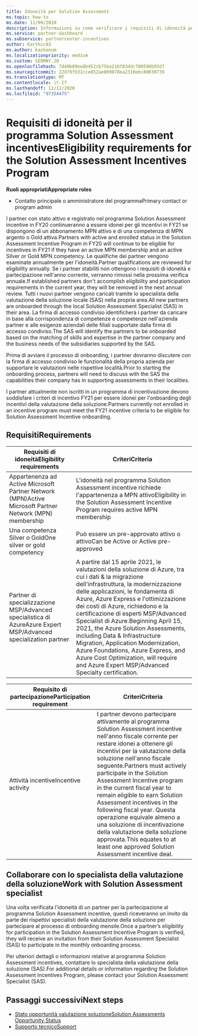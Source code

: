 ```yaml
---
title: Idoneità per Solution Assessment
ms.topic: how-to
ms.date: 11/09/2020
description: Informazioni su come verificare i requisiti di idoneità per la partecipazione al programma Solution Assessment incentives.
ms.service: partner-dashboard
ms.subservice: partnercenter-incentives
author: Karthic83
ms.author: kashanum
ms.localizationpriority: medium
ms.custom: SEOMAY.20
ms.openlocfilehash: 7d40b09ee8b452cb75be216f83ddc700596b93d7
ms.sourcegitcommit: 22d79fb31cce852ae809078ea2310ebc80030739
ms.translationtype: MT
ms.contentlocale: it-IT
ms.lasthandoff: 12/12/2020
ms.locfileid: "97354475"
---
```

# <a name="eligibility-requirements-for-the-solution-assessment-incentives-program"></a><span data-ttu-id="0f248-103">Requisiti di idoneità per il programma Solution Assessment incentives</span><span class="sxs-lookup"><span data-stu-id="0f248-103">Eligibility requirements for the Solution Assessment Incentives Program</span></span>

<span data-ttu-id="0f248-104">**Ruoli appropriati**</span><span class="sxs-lookup"><span data-stu-id="0f248-104">**Appropriate roles**</span></span>

- <span data-ttu-id="0f248-105">Contatto principale o amministratore del programma</span><span class="sxs-lookup"><span data-stu-id="0f248-105">Primary contact or program admin</span></span>

<span data-ttu-id="0f248-106">I partner con stato attivo e registrato nel programma Solution Assessment incentive in FY20 continueranno a essere idonei per gli incentivi in FY21 se dispongono di un abbonamento MPN attivo e di una competenza di MPN argento o Gold attiva.</span><span class="sxs-lookup"><span data-stu-id="0f248-106">Partners with active and enrolled status in the Solution Assessment Incentive Program in FY20 will continue to be eligible for incentives in FY21 if they have an active MPN membership and an active Silver or Gold MPN competency.</span></span> <span data-ttu-id="0f248-107">Le qualifiche dei partner vengono esaminate annualmente per l'idoneità.</span><span class="sxs-lookup"><span data-stu-id="0f248-107">Partner qualifications are reviewed for eligibility annually.</span></span> <span data-ttu-id="0f248-108">Se i partner stabiliti non ottengono i requisiti di idoneità e partecipazione nell'anno corrente, verranno rimossi nella prossima verifica annuale.</span><span class="sxs-lookup"><span data-stu-id="0f248-108">If established partners don't accomplish eligibility and participation requirements in the current year, they will be removed in the next annual review.</span></span> <span data-ttu-id="0f248-109">Tutti i nuovi partner vengono caricati tramite lo specialista della valutazione della soluzione locale (SAS) nella propria area.</span><span class="sxs-lookup"><span data-stu-id="0f248-109">All new partners are onboarded through the local Solution Assessment Specialist (SAS) in their area.</span></span> <span data-ttu-id="0f248-110">La firma di accesso condiviso identificherà i partner da caricare in base alla corrispondenza di competenze e competenze nell'azienda partner e alle esigenze aziendali delle filiali supportate dalla firma di accesso condiviso.</span><span class="sxs-lookup"><span data-stu-id="0f248-110">The SAS will identify the partners to be onboarded based on the matching of skills and expertise in the partner company and the business needs of the subsidiaries supported by the SAS.</span></span>

<span data-ttu-id="0f248-111">Prima di avviare il processo di onboarding, i partner dovranno discutere con la firma di accesso condiviso le funzionalità della propria azienda per supportare le valutazioni nelle rispettive località.</span><span class="sxs-lookup"><span data-stu-id="0f248-111">Prior to starting the onboarding process, partners will need to discuss with the SAS the capabilities their company has in supporting assessments in their localities.</span></span>

<span data-ttu-id="0f248-112">I partner attualmente non iscritti in un programma di incentivazione devono soddisfare i criteri di incentivo FY21 per essere idonei per l'onboarding degli incentivi della valutazione della soluzione.</span><span class="sxs-lookup"><span data-stu-id="0f248-112">Partners currently not enrolled in an incentive program must meet the FY21 incentive criteria to be eligible for Solution Assessment Incentive onboarding.</span></span>

## <a name="requirements"></a><span data-ttu-id="0f248-113">Requisiti</span><span class="sxs-lookup"><span data-stu-id="0f248-113">Requirements</span></span>

|<span data-ttu-id="0f248-114">**Requisiti di idoneità**</span><span class="sxs-lookup"><span data-stu-id="0f248-114">**Eligibility requirements**</span></span>|<span data-ttu-id="0f248-115">**Criteri**</span><span class="sxs-lookup"><span data-stu-id="0f248-115">**Criteria**</span></span>|
|-----------------------|------------------|
|<span data-ttu-id="0f248-116">Appartenenza ad Active Microsoft Partner Network (MPN)</span><span class="sxs-lookup"><span data-stu-id="0f248-116">Active Microsoft Partner Network (MPN) membership</span></span>|<span data-ttu-id="0f248-117">L'idoneità nel programma Solution Assessment incentive richiede l'appartenenza a MPN attivo</span><span class="sxs-lookup"><span data-stu-id="0f248-117">Eligibility in the Solution Assessment Incentive Program requires active MPN membership</span></span>|
|<span data-ttu-id="0f248-118">Una competenza Silver o Gold</span><span class="sxs-lookup"><span data-stu-id="0f248-118">One silver or gold competency</span></span>|<span data-ttu-id="0f248-119">Può essere un pre-approvato attivo o attivo</span><span class="sxs-lookup"><span data-stu-id="0f248-119">Can be Active or Active pre-approved</span></span>|
|<span data-ttu-id="0f248-120">Partner di specializzazione MSP/Advanced specialistica di Azure</span><span class="sxs-lookup"><span data-stu-id="0f248-120">Azure Expert MSP/Advanced specialization partner</span></span>|<span data-ttu-id="0f248-121">A partire dal 15 aprile 2021, le valutazioni della soluzione di Azure, tra cui i dati & la migrazione dell'infrastruttura, la modernizzazione delle applicazioni, le fondamenta di Azure, Azure Express e l'ottimizzazione dei costi di Azure, richiedono e la certificazione di esperti MSP/Advanced Specialist di Azure.</span><span class="sxs-lookup"><span data-stu-id="0f248-121">Beginning April 15, 2021, the Azure Solution Assessments, including Data & Infrastructure Migration, Application Modernization, Azure Foundations, Azure Express, and Azure Cost Optimization, will require and Azure Expert MSP/Advanced Specialty certification.</span></span>|

|<span data-ttu-id="0f248-122">**Requisito di partecipazione**</span><span class="sxs-lookup"><span data-stu-id="0f248-122">**Participation requirement**</span></span>|<span data-ttu-id="0f248-123">**Criteri**</span><span class="sxs-lookup"><span data-stu-id="0f248-123">**Criteria**</span></span>|
|-------------------------|-------------------------------------|
|<span data-ttu-id="0f248-124">Attività incentive</span><span class="sxs-lookup"><span data-stu-id="0f248-124">Incentive activity</span></span>|<span data-ttu-id="0f248-125">I partner devono partecipare attivamente al programma Solution Assessment incentive nell'anno fiscale corrente per restare idonei a ottenere gli incentivi per la valutazione della soluzione nell'anno fiscale seguente.</span><span class="sxs-lookup"><span data-stu-id="0f248-125">Partners must actively participate in the Solution Assessment Incentive program in the current fiscal year to remain eligible to earn Solution Assessment incentives in the following fiscal year.</span></span> <span data-ttu-id="0f248-126">Questa operazione equivale almeno a una soluzione di incentivazione della valutazione della soluzione approvata.</span><span class="sxs-lookup"><span data-stu-id="0f248-126">This equates to at least one approved Solution Assessment incentive deal.</span></span>|

## <a name="work-with-solution-assessment-specialist"></a><span data-ttu-id="0f248-127">Collaborare con lo specialista della valutazione della soluzione</span><span class="sxs-lookup"><span data-stu-id="0f248-127">Work with Solution Assessment specialist</span></span>

<span data-ttu-id="0f248-128">Una volta verificata l'idoneità di un partner per la partecipazione al programma Solution Assessment incentive, questi riceveranno un invito da parte dei rispettivi specialisti della valutazione della soluzione per partecipare al processo di onboarding mensile.</span><span class="sxs-lookup"><span data-stu-id="0f248-128">Once a partner’s eligibility for participation in the Solution Assessment Incentive Program is verified, they will receive an invitation from their Solution Assessment Specialist (SAS) to participate in the monthly onboarding process.</span></span>

<span data-ttu-id="0f248-129">Per ulteriori dettagli o informazioni relative al programma Solution Assessment incentives, contattare lo specialista della valutazione della soluzione (SAS).</span><span class="sxs-lookup"><span data-stu-id="0f248-129">For additional details or information regarding the Solution Assessment Incentives Program, please contact your Solution Assessment Specialist (SAS).</span></span>

## <a name="next-steps"></a><span data-ttu-id="0f248-130">Passaggi successivi</span><span class="sxs-lookup"><span data-stu-id="0f248-130">Next steps</span></span>

- [<span data-ttu-id="0f248-131">Stato opportunità valutazione soluzione</span><span class="sxs-lookup"><span data-stu-id="0f248-131">Solution Assessments Opportunity Status</span></span>](chip-solution-assessment.md)
- [<span data-ttu-id="0f248-132">Supporto tecnico</span><span class="sxs-lookup"><span data-stu-id="0f248-132">Support</span></span>](report-problems-with-partner-center.md)









